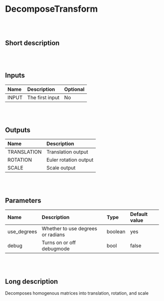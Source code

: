 # DecomposeTransform


<br><br>
## Short description



<br><br>

## Inputs

|Name|Description|Optional|
|:----|:-----------|:-------|
|INPUT|The first input|No|

<br><br>

## Outputs

|Name|Description|
|:----|:-----------|
|TRANSLATION|Translation output|
|ROTATION|Euler rotation output|
|SCALE|Scale output|

<br><br>

## Parameters

|Name|Description|Type|Default value|
|:----|:-----------|:----|:-------------|
|use_degrees|Whether to use degrees or radians|boolean|yes|
|debug|Turns on or off debugmode|bool|false|

<br><br>
## Long description
Decomposes homogenous matrices into translation, rotation, and scale